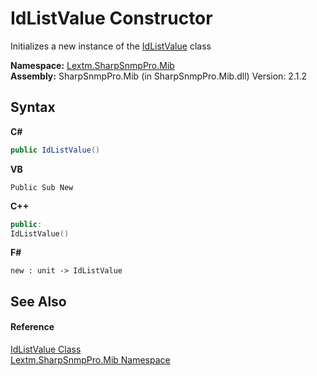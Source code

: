 # IdListValue Constructor 
 

Initializes a new instance of the <a href="T_Lextm_SharpSnmpPro_Mib_IdListValue">IdListValue</a> class

**Namespace:**&nbsp;<a href="N_Lextm_SharpSnmpPro_Mib">Lextm.SharpSnmpPro.Mib</a><br />**Assembly:**&nbsp;SharpSnmpPro.Mib (in SharpSnmpPro.Mib.dll) Version: 2.1.2

## Syntax

**C#**<br />
``` C#
public IdListValue()
```

**VB**<br />
``` VB
Public Sub New
```

**C++**<br />
``` C++
public:
IdListValue()
```

**F#**<br />
``` F#
new : unit -> IdListValue
```


## See Also


#### Reference
<a href="T_Lextm_SharpSnmpPro_Mib_IdListValue">IdListValue Class</a><br /><a href="N_Lextm_SharpSnmpPro_Mib">Lextm.SharpSnmpPro.Mib Namespace</a><br />